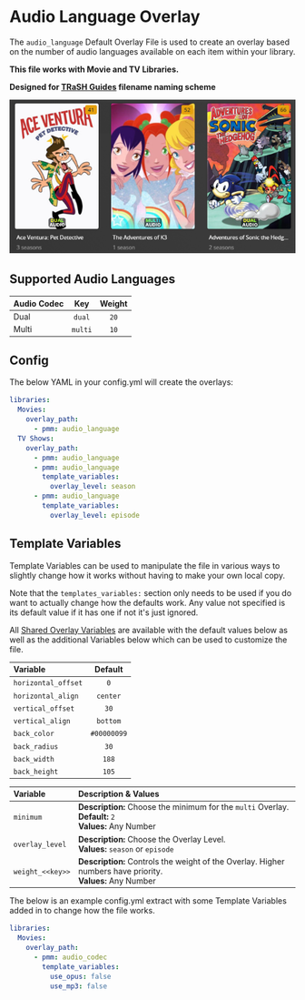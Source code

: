 # Audio Language Overlay

The `audio_language` Default Overlay File is used to create an overlay based on the number of audio languages available on each item within your library.

**This file works with Movie and TV Libraries.**

**Designed for [TRaSH Guides](https://trash-guides.info/) filename naming scheme**

![](images/audio_language.png)

## Supported Audio Languages

| Audio Codec |   Key   | Weight |
|:------------|:-------:|:------:|
| Dual        | `dual`  |  `20`  |
| Multi       | `multi` |  `10`  |

## Config

The below YAML in your config.yml will create the overlays:

```yaml
libraries:
  Movies:
    overlay_path:
      - pmm: audio_language
  TV Shows:
    overlay_path:
      - pmm: audio_language
      - pmm: audio_language
        template_variables:
          overlay_level: season
      - pmm: audio_language
        template_variables:
          overlay_level: episode
```

## Template Variables

Template Variables can be used to manipulate the file in various ways to slightly change how it works without having to make your own local copy.

Note that the `templates_variables:` section only needs to be used if you do want to actually change how the defaults work. Any value not specified is its default value if it has one if not it's just ignored.

All [Shared Overlay Variables](variables) are available with the default values below as well as the additional Variables below which can be used to customize the file.

| Variable            |   Default   |
|:--------------------|:-----------:|
| `horizontal_offset` |     `0`     |
| `horizontal_align`  |  `center`   |
| `vertical_offset`   |    `30`     |
| `vertical_align`    |  `bottom`   |
| `back_color`        | `#00000099` |
| `back_radius`       |    `30`     |
| `back_width`        |    `188`    |
| `back_height`       |    `105`    |

| Variable         | Description & Values                                                                                         |
|:-----------------|:-------------------------------------------------------------------------------------------------------------|
| `minimum`        | **Description:** Choose the minimum for the `multi` Overlay.<br>**Default:** `2` <br>**Values:** Any Number  |
| `overlay_level`  | **Description:** Choose the Overlay Level.<br>**Values:** `season` or `episode`                              |
| `weight_<<key>>` | **Description:** Controls the weight of the Overlay. Higher numbers have priority.<br>**Values:** Any Number |

The below is an example config.yml extract with some Template Variables added in to change how the file works.

```yaml
libraries:
  Movies:
    overlay_path:
      - pmm: audio_codec
        template_variables:
          use_opus: false
          use_mp3: false
```
